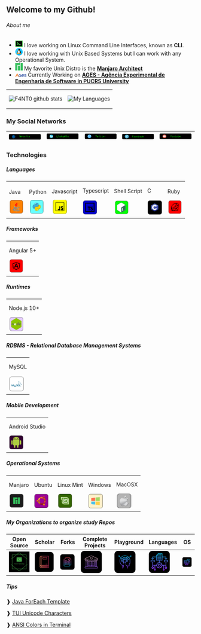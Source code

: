 ## Welcome to my Github!

###### About me

* <img src="https://github.com/F4NT0/F4NT0/blob/master/images/icons/terminal-neon.png" width="20"> I love working on Linux Command Line Interfaces, known as **CLI**.
* <img src="https://github.com/F4NT0/F4NT0/blob/master/images/icons/linux.png" width="20"> I love working with Unix Based Systems but I can work with any Operational System.
* <img src="https://github.com/F4NT0/F4NT0/blob/master/images/icons/manjaro.png" width="20"> My favorite Unix Distro is the [**Manjaro Architect**](https://manjaro.org/)
* <img src="https://github.com/F4NT0/F4NT0/blob/master/images/icons/logo-ages_color.png" width="30"> Currently Working on [**AGES - Agência Experimental de Engenharia de Software in PUCRS University**](http://www.ages.pucrs.br/)

<table>
<tr>
<tr><td>

![F4NT0 github stats](https://github-readme-stats.vercel.app/api?username=F4NT0&count_private=true&show_icons=true&theme=chartreuse-dark&include_all_commits=true)

</td><td>

![My Languages](https://github-readme-stats.vercel.app/api/top-langs/?username=F4NT0&layout=compact&theme=chartreuse-dark)

</table>

### My Social Networks

[<img src="https://github.com/F4NT0/F4NT0/blob/master/images/icons/website.png">](https://f4nt0.github.io/PR0GR4M1NG/)|[<img src="https://github.com/F4NT0/F4NT0/blob/master/images/icons/linkedin.png">](https://www.linkedin.com/in/gabriel-fanto-stundner-b19723164/) |[<img src="https://github.com/F4NT0/F4NT0/blob/master/images/icons/twitter.png">](https://twitter.com/GABRIELFANTO) |[<img src="https://github.com/F4NT0/F4NT0/blob/master/images/icons/facebook.png">](https://www.facebook.com/gabrielfanto) |[<img src="https://github.com/F4NT0/F4NT0/blob/master/images/icons/youtube.png">](https://www.youtube.com/channel/UC0OLmUgRYTryGlpd4wCqkAA?view_as=subscriber) |
|---|---|---|---|---|

### Technologies

##### Languages 

<table>
<td>
    <p>Java</p>
    <img src="https://github.com/F4NT0/F4NT0/blob/master/images/icons/java.png" width="40">
<td>
    <p>Python</p>
    <img src="https://github.com/F4NT0/F4NT0/blob/master/images/icons/python.png" width="40">
</td>
<td>
    <p>Javascript</p>
    <img src="https://github.com/F4NT0/F4NT0/blob/master/images/icons/javascript.png" width="40">
</td>
<td>
    <p>Typescript</p>
    <img src="https://github.com/F4NT0/F4NT0/blob/master/images/icons/typescript.png" width="40">
</td>
<td>
    <p>Shell Script</p>
    <img src="https://github.com/F4NT0/F4NT0/blob/master/images/icons/shell.png" width="40">
</td>
<td>
    <p>C</p>
    <img src="https://github.com/F4NT0/F4NT0/blob/master/images/icons/c.png" width="40">
</td>
<td>
    <p>Ruby</p>
    <img src="https://github.com/F4NT0/F4NT0/blob/master/images/icons/ruby.png" width="40">
</td>
</table>

##### Frameworks

<table>
<td>
    <p>Angular 5+</p>
    <img src="https://github.com/F4NT0/F4NT0/blob/master/images/icons/angular.png" width="40">
</td>
</table>

##### Runtimes

<table>
<td>
    <p>Node.js 10+</p>
    <img src="https://github.com/F4NT0/F4NT0/blob/master/images/icons/node.png" width="40"> 
</td>
</table>

##### RDBMS - Relational Database Management Systems

<table>
<td>
    <p>MySQL</p>
    <img src="https://github.com/F4NT0/F4NT0/blob/master/images/icons/mysql.png" width="40">
</td>
</table>

##### Mobile Development

<table>
<td>
    <p>Android Studio</p>
    <img src="https://github.com/F4NT0/F4NT0/blob/master/images/icons/android.png" width="40">
</td>
</table>


##### Operational Systems

<table>
<td>
    <p>Manjaro</p>
    <img src="https://github.com/F4NT0/F4NT0/blob/master/images/icons/manjaro-2.png" width="40">
</td>
<td>
    <p>Ubuntu</p>
    <img src="https://github.com/F4NT0/F4NT0/blob/master/images/icons/ubuntu-2.png" width="40">
</td>
<td>
    <p>Linux Mint</p>
    <img src="https://github.com/F4NT0/F4NT0/blob/master/images/icons/mint-2.png" width="40">    
</td>
<td>
    <p>Windows</p>
    <img src="https://github.com/F4NT0/F4NT0/blob/master/images/icons/windows-2.png" width="40">    
</td>
<td>
    <p>MacOSX</p>
    <img src="https://github.com/F4NT0/F4NT0/blob/master/images/icons/macosx.png" width="40">    
</td>
</table>

##### My Organizations to organize study Repos

Open Source | Scholar | Forks | Complete Projects | Playground | Languages | OS
|---|---|---|---|---|---|---|
[![](images/comunities/fanto-technology.png)](https://github.com/f-4-n-t-0-technology)|[![](images/comunities/trabalhos-facul.png)](https://github.com/trabalhos-da-faculdade)|[![](images/comunities/repo-fork.png)](https://github.com/fanto-forked-repos)|[![](images/comunities/codigo-alunos.png)](https://github.com/estudosdofantinho)|[![](images/comunities/playground.png)](https://github.com/testefantinho)|[![](images/comunities/linguagens.png)](https://github.com/fantolanguages)|[![](images/comunities/os.png)](https://github.com/OSOSP)

##### Tips

❱ [Java ForEach Template](https://gist.github.com/F4NT0/f78cca6d9442e1a25b45eb673c8cc043)

❱ [TUI Unicode Characters](https://gist.github.com/F4NT0/0e77a9d56415e57011a4cb243b658033)

❱ [ANSI Colors in Terminal](https://gist.github.com/F4NT0/afec936ed4175bed1eac74cef69655b2)
